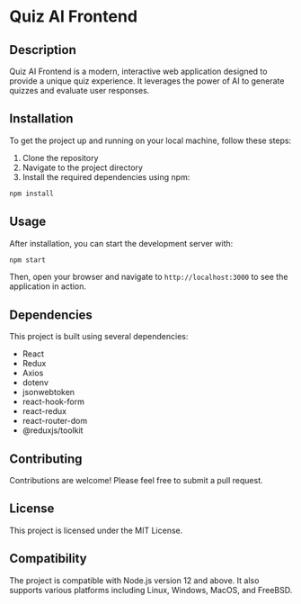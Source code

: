# Quiz AI Frontend

## Description
Quiz AI Frontend is a modern, interactive web application designed to provide a unique quiz experience. It leverages the power of AI to generate quizzes and evaluate user responses.

## Installation
To get the project up and running on your local machine, follow these steps:

1. Clone the repository
2. Navigate to the project directory
3. Install the required dependencies using npm:

```bash
npm install
```

## Usage
After installation, you can start the development server with:

```bash
npm start
```

Then, open your browser and navigate to `http://localhost:3000` to see the application in action.

## Dependencies
This project is built using several dependencies:

- React
- Redux
- Axios
- dotenv
- jsonwebtoken
- react-hook-form
- react-redux
- react-router-dom
- @reduxjs/toolkit

## Contributing
Contributions are welcome! Please feel free to submit a pull request.

## License
This project is licensed under the MIT License.

## Compatibility
The project is compatible with Node.js version 12 and above. It also supports various platforms including Linux, Windows, MacOS, and FreeBSD.
